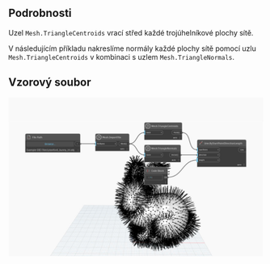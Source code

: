 ## Podrobnosti
Uzel `Mesh.TriangleCentroids` vrací střed každé trojúhelníkové plochy sítě.

V následujícím příkladu nakreslíme normály každé plochy sítě pomocí uzlu `Mesh.TriangleCentroids` v kombinaci s uzlem `Mesh.TriangleNormals`.

## Vzorový soubor

![Example](./Autodesk.DesignScript.Geometry.Mesh.TriangleCentroids_img.jpg)

